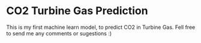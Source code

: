 # CO2 Turbine Gas Prediction

This is my first machine learn model, to predict CO2 in Turbine Gas.
Fell free to send me any comments or sugestions :)
